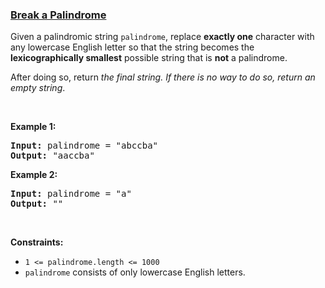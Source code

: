 ### [Break a Palindrome](https://leetcode.com/problems/break-a-palindrome)

<p>Given a palindromic string <code>palindrome</code>, replace <strong>exactly one</strong> character with any lowercase English letter so that the string becomes the <strong>lexicographically smallest</strong> possible string that is <strong>not</strong> a palindrome.</p>

<p>After doing so, return <em>the final string. If there is no way to do so, return an empty string</em>.</p>

<p>&nbsp;</p>
<p><strong>Example 1:</strong></p>

<pre>
<strong>Input:</strong> palindrome = &quot;abccba&quot;
<strong>Output:</strong> &quot;aaccba&quot;
</pre>

<p><strong>Example 2:</strong></p>

<pre>
<strong>Input:</strong> palindrome = &quot;a&quot;
<strong>Output:</strong> &quot;&quot;
</pre>

<p>&nbsp;</p>
<p><strong>Constraints:</strong></p>

<ul>
	<li><code>1 &lt;= palindrome.length &lt;= 1000</code></li>
	<li><code>palindrome</code> consists of only lowercase English letters.</li>
</ul>
